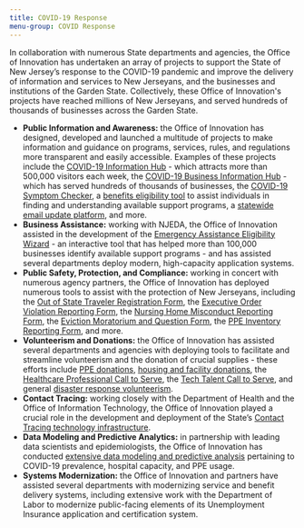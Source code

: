 ```yaml
---
title: COVID-19 Response
menu-group: COVID Response
---
```


In collaboration with numerous State departments and agencies, the Office of Innovation has undertaken an array of projects to support the State of New Jersey’s response to the COVID-19 pandemic and improve the delivery of information and services to New Jerseyans, and the businesses and institutions of the Garden State. Collectively, these Office of Innovation's projects have reached millions of New Jerseyans, and served hundreds of thousands of businesses across the Garden State.

- **Public Information and Awareness:** the Office of Innovation has designed, developed and launched a multitude of projects to make information and guidance on programs, services, rules, and regulations more transparent and easily accessible. Examples of these projects include the [COVID-19 Information Hub](#covid) - which attracts more than 500,000 visitors each week, the [COVID-19 Business Information Hub](#covidbusiness) - which has served hundreds of thousands of businesses, the [COVID-19 Symptom Checker](https://self.covid19.nj.gov/), a [benefits eligibility tool](https://getstarted.nj.gov/labor/) to assist individuals in finding and understanding available support programs, a [statewide email update platform](https://public.govdelivery.com/accounts/NJGOV/subscriber/new), and more.
- **Business Assistance:** working with NJEDA, the Office of Innovation assisted in the development of the [Emergency Assistance Eligibility Wizard](https://assistance.business.nj.gov/) - an interactive tool that has helped more than 100,000 businesses identify available support programs - and has assisted several departments deploy modern, high-capacity application systems.
- **Public Safety, Protection, and Compliance:** working in concert with numerous agency partners, the Office of Innovation has deployed numerous tools to assist with the protection of New Jerseyans, including the [Out of State Traveler Registration Form](https://covid19.nj.gov/forms/njtravel), the [Executive Order Violation Reporting Form](https://covid19.nj.gov/forms/violation), the [Nursing Home Misconduct Reporting Form](https://covid19.nj.gov/forms/ltc), the [Eviction Moratorium and Question Form](https://covid19.nj.gov/forms/renter), the [PPE Inventory Reporting Form](http://covid19.nj.gov/ppereport), and more.
- **Volunteerism and Donations:** the Office of Innovation has assisted several departments and agencies with deploying tools to facilitate and streamline volunteerism and the donation of crucial supplies - these efforts include [PPE donations](https://covid19.nj.gov/forms/ppedonations), [housing and facility donations](https://covid19.nj.gov/forms/housing), the [Healthcare Professional Call to Serve](https://manage.covid19.nj.gov/volunteer_home/registration/), the [Tech Talent Call to Serve](https://forms.business.nj.gov/tech/), and general [disaster response volunteerism](https://helpnjnow.communityos.org/).
- **Contact Tracing:** working closely with the Department of Health and the Office of Information Technology, the Office of Innovation played a crucial role in the development and deployment of the State’s [Contact Tracing technology infrastructure](https://covid19.nj.gov/pages/testandtrace).
- **Data Modeling and Predictive Analytics:** in partnership with leading data scientists and epidemiologists, the Office of Innovation has conducted [extensive data modeling and predictive analysis](https://covid19.nj.gov/faqs/nj-information/reopening-guidance-and-restrictions/how-is-the-state-using-data-to-make-decisions-and-slow-the-spread-of-covid-19) pertaining to COVID-19 prevalence, hospital capacity, and PPE usage.
- **Systems Modernization:** the Office of Innovation and partners have assisted several departments with modernizing service and benefit delivery systems, including extensive work with the Department of Labor to modernize public-facing elements of its Unemployment Insurance application and certification system.
